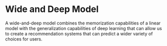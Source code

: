 # Wide and Deep Model

A wide-and-deep model combines the memorization capabilities of a linear model with the generalization capabilities of deep learning that can allow us to create a recommendation systems that can predict a wider variety of choices for users.
